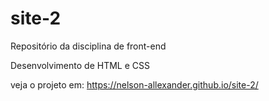 # site-2

Repositório da disciplina de front-end

Desenvolvimento de HTML e CSS

veja o projeto em:  https://nelson-allexander.github.io/site-2/
